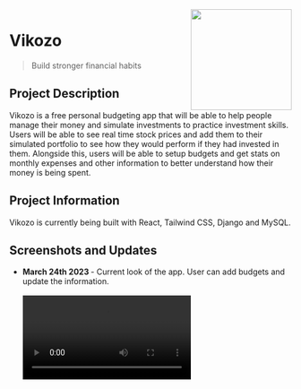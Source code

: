 <img src="https://user-images.githubusercontent.com/60556017/227088191-b28a4ea7-c05e-44b8-806a-e3db51963fff.png" width=180 align="right" />

# Vikozo

> Build stronger financial habits

## Project Description

Vikozo is a free personal budgeting app that will be able to help
people manage their money and simulate investments to practice
investment skills. Users will be able to see real time stock prices and
add them to their simulated portfolio to see how they would perform if they had
invested in them. Alongside this, users will be able to setup budgets and get
stats on monthly expenses and other information to better understand how their money
is being spent.

## Project Information

Vikozo is currently being built with React, Tailwind CSS, Django and MySQL.

## Screenshots and Updates

<ul>
  <li> <b> March 24th 2023 </b> - Current look of the app. User can add budgets and update the information.
  <br>
  <br>
  <video src="https://user-images.githubusercontent.com/60556017/227674624-e897cbe6-5f0a-4e2e-8a91-592cf2ee881a.mp4"/>
</ul>

